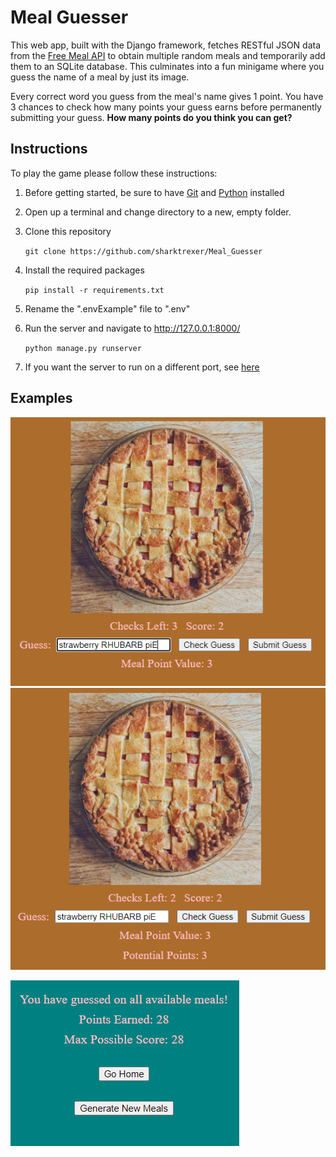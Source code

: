 # Meal Guesser
This web app, built with the Django framework, fetches RESTful JSON data from the [Free Meal API](https://www.themealdb.com/api.php) to obtain multiple random meals and temporarily add them to an SQLite database. 
This culminates into a fun minigame where you guess the name of a meal by just its image.

Every correct word you guess from the meal's name gives 1 point. You have 3 chances to check how many points your guess earns before permanently submitting your guess.
**How many points do you think you can get?**

## Instructions

To play the game please follow these instructions:

1. Before getting started, be sure to have [Git](https://git-scm.com/downloads) and [Python](https://www.python.org/downloads/) installed

2. Open up a terminal and change directory to a new, empty folder.

3. Clone this repository 

    `git clone https://github.com/sharktrexer/Meal_Guesser`

4. Install the required packages

    `pip install -r requirements.txt`

5. Rename the ".envExample" file to ".env"

6. Run the server and navigate to http://127.0.0.1:8000/ 

    `python manage.py runserver`

7. If you want the server to run on a different port, see [here](https://docs.djangoproject.com/en/5.1/ref/django-admin/#runserver)

## Examples
![meal1](pics/meal_initial.PNG)
![meal2](pics/meal_guessed.PNG)

![meal3](pics/meal_end.PNG)
